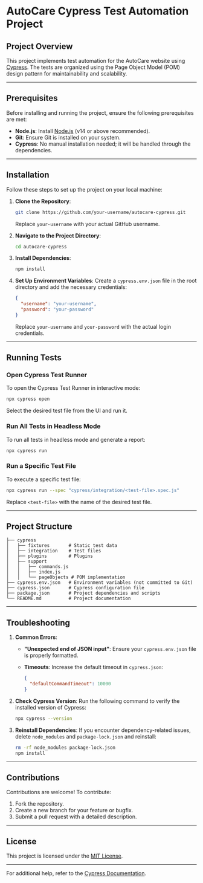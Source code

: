 # AutoCare Cypress Test Automation Project

## Project Overview

This project implements test automation for the AutoCare website using [Cypress](https://www.cypress.io/). The tests are organized using the Page Object Model (POM) design pattern for maintainability and scalability.

---

## Prerequisites

Before installing and running the project, ensure the following prerequisites are met:

* **Node.js**: Install [Node.js](https://nodejs.org/) (v14 or above recommended).
* **Git**: Ensure Git is installed on your system.
* **Cypress**: No manual installation needed; it will be handled through the dependencies.

---

## Installation

Follow these steps to set up the project on your local machine:

1. **Clone the Repository**:

   ```bash
   git clone https://github.com/your-username/autocare-cypress.git
   ```

   Replace `your-username` with your actual GitHub username.

2. **Navigate to the Project Directory**:

   ```bash
   cd autocare-cypress
   ```

3. **Install Dependencies**:

   ```bash
   npm install
   ```

4. **Set Up Environment Variables**:
   Create a `cypress.env.json` file in the root directory and add the necessary credentials:

   ```json
   {
     "username": "your-username",
     "password": "your-password"
   }
   ```

   Replace `your-username` and `your-password` with the actual login credentials.

---

## Running Tests

### Open Cypress Test Runner

To open the Cypress Test Runner in interactive mode:

```bash
npx cypress open
```

Select the desired test file from the UI and run it.

### Run All Tests in Headless Mode

To run all tests in headless mode and generate a report:

```bash
npx cypress run
```

### Run a Specific Test File

To execute a specific test file:

```bash
npx cypress run --spec "cypress/integration/<test-file>.spec.js"
```

Replace `<test-file>` with the name of the desired test file.

---

## Project Structure

```
├── cypress
│   ├── fixtures       # Static test data
│   ├── integration    # Test files
│   ├── plugins        # Plugins
│   ├── support
│   │   ├── commands.js
│   │   ├── index.js
│   │   └── pageObjects # POM implementation
├── cypress.env.json   # Environment variables (not committed to Git)
├── cypress.json       # Cypress configuration file
├── package.json       # Project dependencies and scripts
└── README.md          # Project documentation
```

---

## Troubleshooting

1. **Common Errors**:

   * **"Unexpected end of JSON input"**:
     Ensure your `cypress.env.json` file is properly formatted.
   * **Timeouts**:
     Increase the default timeout in `cypress.json`:

     ```json
     {
       "defaultCommandTimeout": 10000
     }
     ```

2. **Check Cypress Version**:
   Run the following command to verify the installed version of Cypress:

   ```bash
   npx cypress --version
   ```

3. **Reinstall Dependencies**:
   If you encounter dependency-related issues, delete `node_modules` and `package-lock.json` and reinstall:

   ```bash
   rm -rf node_modules package-lock.json
   npm install
   ```

---

## Contributions

Contributions are welcome! To contribute:

1. Fork the repository.
2. Create a new branch for your feature or bugfix.
3. Submit a pull request with a detailed description.

---

## License

This project is licensed under the [MIT License](https://opensource.org/licenses/MIT).

---

For additional help, refer to the [Cypress Documentation](https://docs.cypress.io/).
